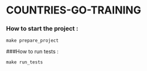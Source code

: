 # COUNTRIES-GO-TRAINING

### How to start the project :

``make prepare_project``

###How to run tests :

``make run_tests``